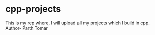 # cpp-projects
This is my rep where, I will upload all my projects which I build in cpp.
<br>
Author- Parth Tomar

            
